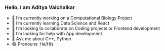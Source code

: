 ### Hello, I am Aditya Vaichalkar 

- 🔭 I’m currently working on a Computational Biology Project
- 🌱 I’m currently learning Data Science and React
- 👯 I’m looking to collaborate on Coding projects or Frontend development
- 🤔 I’m looking for help with App development 
- 💬 Ask me about C++, Python
- 😄 Pronouns: He/His
